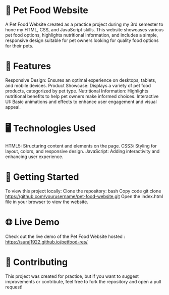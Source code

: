 # 🐾 Pet Food Website
A Pet Food Website created as a practice project during my 3rd semester to hone my HTML, CSS, and JavaScript skills. This website showcases various pet food options, highlights nutritional information, and includes a simple, responsive design suitable for pet owners looking for quality food options for their pets.

# 🌟 Features
Responsive Design: Ensures an optimal experience on desktops, tablets, and mobile devices.
Product Showcase: Displays a variety of pet food products, categorized by pet type.
Nutritional Information: Highlights nutritional benefits to help pet owners make informed choices.
Interactive UI: Basic animations and effects to enhance user engagement and visual appeal.

# 🖥️ Technologies Used
HTML5: Structuring content and elements on the page.
CSS3: Styling for layout, colors, and responsive design.
JavaScript: Adding interactivity and enhancing user experience.

# 🚀 Getting Started
To view this project locally:
Clone the repository:
bash
Copy code
git clone https://github.com/yourusername/pet-food-website.git
Open the index.html file in your browser to view the website.

# 🌐 Live Demo
Check out the live demo of the Pet Food Website hosted :
https://suraj1922.github.io/petfood-res/

# 📝 Contributing
This project was created for practice, but if you want to suggest improvements or contribute, feel free to fork the repository and open a pull request!
